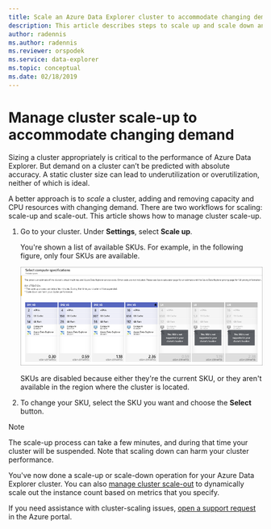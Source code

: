 ```yaml
---
title: Scale an Azure Data Explorer cluster to accommodate changing demand
description: This article describes steps to scale up and scale down an Azure Data Explorer cluster based on changing demand.
author: radennis
ms.author: radennis
ms.reviewer: orspodek
ms.service: data-explorer
ms.topic: conceptual
ms.date: 02/18/2019
---
```


# Manage cluster scale-up to accommodate changing demand

Sizing a cluster appropriately is critical to the performance of Azure Data Explorer. But demand on a cluster can’t be predicted with absolute accuracy. A static cluster size can lead to underutilization or overutilization, neither of which is ideal.

A better approach is to *scale* a cluster, adding and removing capacity and CPU resources with changing demand. There are two workflows for scaling: scale-up and scale-out. This article shows how to manage cluster scale-up.

1. Go to your cluster. Under **Settings**, select **Scale up**.

    You're shown a list of available SKUs. For example, in the following figure, only four SKUs are available.

    ![Scale up](media/manage-cluster-scale-up/scale-up.png)

    SKUs are disabled because either they're the current SKU, or they aren't available in the region where the cluster is located.

1. To change your SKU, select the SKU you want and choose the **Select** button.

> [!NOTE]
> The scale-up process can take a few minutes, and during that time your cluster will be suspended. Note that scaling down can harm your cluster performance.

You've now done a scale-up or scale-down operation for your Azure Data Explorer cluster. You can also [manage cluster scale-out](manage-cluster-scale-out.md) to dynamically scale out the instance count based on metrics that you specify.

If you need assistance with cluster-scaling issues, [open a support request](https://portal.azure.com/#blade/Microsoft_Azure_Support/HelpAndSupportBlade/overview) in the Azure portal.

